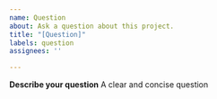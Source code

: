 ```yaml
---
name: Question
about: Ask a question about this project.
title: "[Question]"
labels: question
assignees: ''

---
```


**Describe your question**
A clear and concise question
